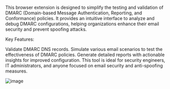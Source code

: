 
This browser extension is designed to simplify the testing and validation of DMARC (Domain-based Message Authentication, Reporting, and Conformance) policies. It provides an intuitive interface to analyze and debug DMARC configurations, helping organizations enhance their email security and prevent spoofing attacks.

Key Features:

Validate DMARC DNS records.
Simulate various email scenarios to test the effectiveness of DMARC policies.
Generate detailed reports with actionable insights for improved configuration.
This tool is ideal for security engineers, IT administrators, and anyone focused on email security and anti-spoofing measures.

![image](https://github.com/user-attachments/assets/3004bfe0-c61c-45a7-938c-78dc12c98a55)

